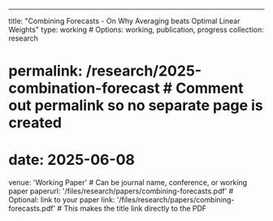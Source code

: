 ---
title: "Combining Forecasts - On Why Averaging beats
Optimal Linear Weights"
type: working  # Options: working, publication, progress
collection: research
# permalink: /research/2025-combination-forecast  # Comment out permalink so no separate page is created
# date: 2025-06-08
venue: 'Working Paper'  # Can be journal name, conference, or working paper
paperurl: '/files/research/papers/combining-forecasts.pdf'  # Optional: link to your paper
link: '/files/research/papers/combining-forecasts.pdf'  # This makes the title link directly to the PDF

